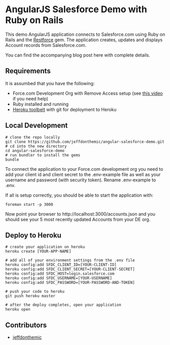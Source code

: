 # AngularJS Salesforce Demo with Ruby on Rails

This demo AngularJS application connects to Salesforce.com using Ruby on Rails and the [Restforce](https://github.com/ejholmes/restforce) gem. The application creates, updates and displays Account records from Salesforce.com.

You can find the accompanying blog post here with complete details.

## Requirements

It is assumbed that you have the following:

* Force.com Development Org with Remove Access setup (see [this video](http://www.youtube.com/watch?v=fq2ju2ML9GM) if you need help)
* Ruby installed and running
* [Heroku toolbelt](https://toolbelt.heroku.com/) with git for deployment to Heroku

## Local Development

    # clone the repo locally
    git clone https://github.com/jeffdonthemic/angular-salesforce-demo.git
    # cd into the new directory
    cd angular-salesforce-demo
    # run bundler to install the gems
    bundle

To connect the application to your Force.com development org you need to add your client id and client secret to the .env-example file as well as your username and password (with security token). Rename .env-example to .env. 

If all is setup correctly, you should be able to start the application with:

    foreman start -p 3000

Now point your browser to http://localhost:3000/accounts.json and you should see your 5 most recently updated Accounts from your DE org.

## Deploy to Heroku

    # create your application on heroku
    heroku create [YOUR-APP-NAME]

    # add all of your environment settings from the .env file
    heroku config:add SFDC_CLIENT_ID=[YOUR-CLIENT-ID]
    heroku config:add SFDC_CLIENT_SECRET=[YOUR-CLIENT-SECRET]
    heroku config:add SFDC_HOST=login.salesforce.com
    heroku config:add SFDC_USERNAME=[YOUR-USERNAME]
    heroku config:add SFDC_PASSWORD=[YOUR-PASSWORD-AND-TOKEN]

    # push your code to heroku
    git push heroku master

    # after the deploy completes, open your application
    heroku open


## Contributors

* [jeffdonthemic](https://github.com/jeffdonthemic)


